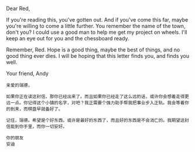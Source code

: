 Dear Red,

If you're reading this, you've gotten out. And if you've come this far, maybe you're willing to come a little further. You remember the name of the town, don't you? I could use a good man to help me get my project on wheels. I'll keep an eye out for you and the chessboard ready.

Remember, Red. Hope is a good thing, maybe the best of things, and no good thing ever dies. I will be hoping that this letter finds you, and finds you well.

Your friend,
Andy

```
亲爱的瑞德，

如果你正在读这封信，那你已经出来了。而且如果你已经走了这么远的话，或许你会想着走得更远一点。你记得这个小镇的名字，对吧？我正需要个强力助手帮我把事业步入正轨。我会等着你的到来，而棋盘早就备好了。

记住，瑞德。希望是个好东西，或许是最好的东西了，而且好的东西是不会消亡的。我期望这封信能到你手里，而你一切安好。

你的朋友
安迪
```